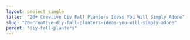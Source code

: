 ```yaml
---
layout: project_single
title:  "20+ Creative Diy Fall Planters Ideas You Will Simply Adore"
slug: "20-creative-diy-fall-planters-ideas-you-will-simply-adore"
parent: "diy-fall-planters"
---
```

 